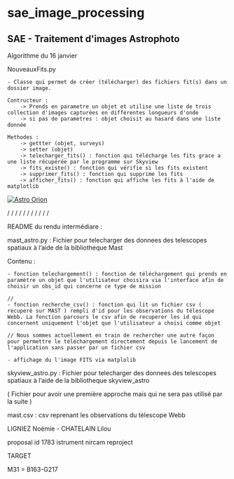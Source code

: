 # sae_image_processing


## SAE - Traitement d'images Astrophoto
Algorithme du 16 janvier 


NouveauxFits.py 

    - Classe qui permet de créer (télécharger) des fichiers fit(s) dans un dossier image.

    Contructeur : 
        -> Prends en parametre un objet et utilise une liste de trois collection d'images capturées en différentes longueurs d'onde
        -> si pas de parametres : objet choisit au hasard dans une liste donnée

    Methodes :
        -> gettter (objet, surveys)
        -> setter (objet)
        -> telecharger_fits() : fonction qui télécharge les fits grace a une liste récupérée par le programme sur Skyview
        -> fits_existe() : fonction qui vérifie si les fits existent
        -> supprimer_fits() : fonction qui supprime les fits
        -> afficher_fits() : fonction qui affiche les fits à l'aide de matplotlib

[![Astro Orion](https://preview.redd.it/91nf9brtt8zd1.jpeg?auto=webp&s=5be84d3f0800042c8f2fc88ec75b35aad8aee2a6)](https://preview.redd.it/91nf9brtt8zd1.jpeg?auto=webp&s=5be84d3f0800042c8f2fc88ec75b35aad8aee2a6)

/
/
/
/
/
/
/
/
/
/
/

README du rendu intermédiare :

mast_astro.py : Fichier pour telecharger des donnees des telescopes spatiaux à l’aide de la bibliotheque Mast 

Contenu : 

    - fonction telechargement() : fonction de téléchargement qui prends en paramètre un objet que l'utilisateur choisira via l'interface afin de choisir un obs_id qui concerne ce type de mission

    // 
    - fonction recherche_csv() : fonction qui lit un fichier csv ( recuperé sur MAST ) rempli d'id pour les observations du télescope Webb. La fonction parcours le csv afin de recuperer les id qui concernent uniquement l'objet que l'utilisateur a choisi comme objet 

    // Nous sommes actuellement en train de rechercher une autre façon pour permettre le téléchargement directement depuis le lancement de l'application sans passer par un fichier csv

    - affichage du l'image FITS via matplolib


skyview_astro.py : Fichier pour telecharger des donnees des telescopes spatiaux à l’aide de la bibliotheque skyview_astro

( Fichier pour avoir une première approche mais qui ne sera pas utilisé par la suite )

mast.csv : csv reprenant les observations du télescope Webb

LIGNIEZ Noémie - CHATELAIN Lilou

proposal id 1783 
istrument nircam
reproject






TARGET 

M31 = B163-G217



